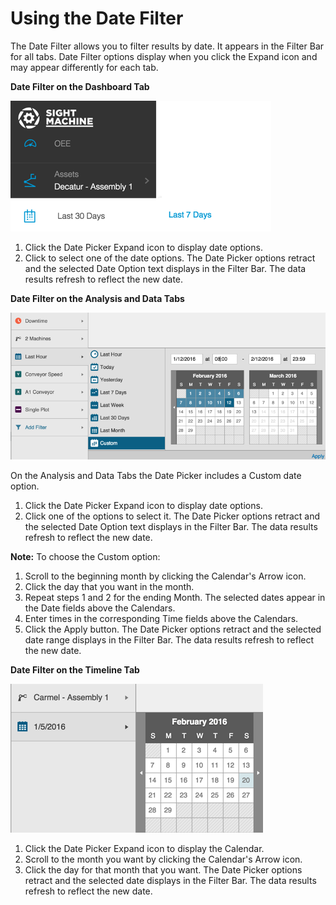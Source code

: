 # Using the Date Filter

The Date Filter allows you to filter results by date. It appears in the Filter Bar for all tabs. Date Filter options display when you click the Expand icon and may appear differently for each tab.

**Date Filter on the Dashboard Tab**

![](/assets/oeeDashboardDatePicker7_24_16a.png)

1. Click the Date Picker Expand icon to display date options.
2. Click to select one of the date options. The Date Picker options retract and the selected Date Option text displays in the Filter Bar. The data results refresh to reflect the new date.

**Date Filter on the Analysis and Data Tabs**

![](datePickerAnalysisAndDataTabE2.png)

On the Analysis and Data Tabs the Date Picker includes a Custom date option.

1. Click the Date Picker Expand icon to display date options.
2. Click one of the options to select it. The Date Picker options retract and the selected Date Option text displays in the Filter Bar. The data results refresh to reflect the new date.

  **Note:** To choose the Custom option:

  1. Scroll to the beginning month by clicking the Calendar's Arrow icon. 
  2. Click the day that you want in the month.
  3. Repeat steps 1 and 2 for the ending Month. The selected dates appear in the Date fields above the Calendars. 
  4. Enter times in the corresponding Time fields above the Calendars. 
  5. Click the Apply button. The Date Picker options retract and the selected date range displays in the Filter Bar. The data results refresh to reflect the new date.


**Date Filter on the Timeline Tab**

![](datePickerTimelineTabE2.png)

1. Click the Date Picker Expand icon to display the Calendar.
2. Scroll to the month you want by clicking the Calendar's Arrow icon.
3. Click the day for that month that you want. The Date Picker options retract and the selected date displays in the Filter Bar. The data results refresh to reflect the new date.

